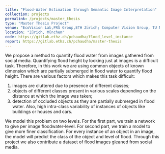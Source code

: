 ```yaml
---
title: "Flood-Water Estimation through Semantic Image Interpretation"
collection: projects
permalink: /projects/master_thesis
type: "Master Thesis Project"
venue: "EcoVision Lab,PRS Group,ETH Zürich; Computer Vision Group, TU München"
location: "Zürich, München"
code: https://gitlab.ethz.ch/pchaudha/flood_level_instance
report: https://gitlab.ethz.ch/pchaudha/master-thesis
---
```


We propose a method to quantify flood water from images gathered from social media. Quantifying flood height by looking just at images is a difficult task. Therefore, in this work we are using common objects of known dimension which are partially submerged in flood water to quantify flood height. There are various factors which makes this task difficult:
1. images are cluttered due to presence of different classes;
2. objects of different classes present in various scales depending on the distance at which the image was taken;
3. detection of occluded objects as they are partially submerged in flood water. Also, high intra-class variability of instances of objects like buildings or houses and cars.

We model this problem on two levels. For the first part, we train a network to give per image floodwater-level. For second part, we train a model to give more finer classification. For every instance of an object in an image, the model will predict the class of the object and level of flood. Through this project we also contribute a dataset of flood images gleaned from social media.
